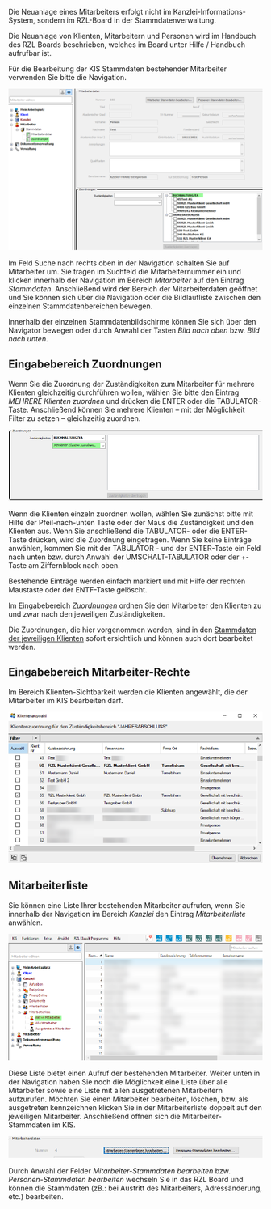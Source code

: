 Die Neuanlage eines Mitarbeiters erfolgt nicht im
Kanzlei-Informations-System, sondern im RZL-Board in der
Stammdatenverwaltung.

Die Neuanlage von Klienten, Mitarbeitern und Personen wird im Handbuch
des RZL Boards beschrieben, welches im Board unter Hilfe / Handbuch
aufrufbar ist.

Für die Bearbeitung der KIS Stammdaten bestehender Mitarbeiter verwenden
Sie bitte die Navigation.

![Stammdatenpflege](<img/image272.png>)

Im Feld Suche nach rechts oben in der Navigation schalten Sie auf
Mitarbeiter um. Sie tragen im Suchfeld die Mitarbeiternummer ein und
klicken innerhalb der Navigation im Bereich *Mitarbeiter* auf den
Eintrag *Stammdaten*. Anschließend wird der Bereich der Mitarbeiterdaten
geöffnet und Sie können sich über die Navigation oder die Bildlaufliste
zwischen den einzelnen Stammdatenbereichen bewegen.

Innerhalb der einzelnen Stammdatenbildschirme können Sie sich über den
Navigator bewegen oder durch Anwahl der Tasten *Bild nach oben* bzw.
*Bild nach unten*.

## Eingabebereich Zuordnungen

Wenn Sie die Zuordnung der Zuständigkeiten zum Mitarbeiter für mehrere
Klienten gleichzeitig durchführen wollen, wählen Sie bitte den Eintrag
*MEHRERE Klienten zuordnen* und drücken die ENTER oder die
TABULATOR-Taste. Anschließend können Sie mehrere Klienten – mit der
Möglichkeit Filter zu setzen – gleichzeitig zuordnen.

![Zuordnungen](<img/image273.png>)

Wenn die Klienten einzeln zuordnen wollen, wählen Sie zunächst bitte mit
Hilfe der Pfeil-nach-unten Taste oder der Maus die Zuständigkeit und den
Klienten aus. Wenn Sie anschließend die TABULATOR- oder die ENTER-Taste
drücken, wird die Zuordnung eingetragen. Wenn Sie keine Einträge
anwählen, kommen Sie mit der TABULATOR - und der ENTER-Taste ein Feld
nach unten bzw. durch Anwahl der UMSCHALT-TABULATOR oder der +-Taste am
Ziffernblock nach oben.

Bestehende Einträge werden einfach markiert und mit Hilfe der rechten
Maustaste oder der ENTF-Taste gelöscht.

Im Eingabebereich *Zuordnungen* ordnen Sie den Mitarbeiter den Klienten
zu und zwar nach den jeweiligen Zuständigkeiten.

Die Zuordnungen, die hier vorgenommen werden, sind in den [Stammdaten der jeweiligen Klienten](../Stammdaten/Klientenstammdaten.md) sofort ersichtlich und
können auch dort bearbeitet werden.

## Eingabebereich Mitarbeiter-Rechte

Im Bereich Klienten-Sichtbarkeit werden die Klienten angewählt, die der
Mitarbeiter im KIS bearbeiten darf.

![Klienten-Sichtbarkeit](<img/image274.png>)

## Mitarbeiterliste

Sie können eine Liste Ihrer bestehenden Mitarbeiter aufrufen, wenn Sie
innerhalb der Navigation im Bereich *Kanzlei* den Eintrag
*Mitarbeiterliste* anwählen.

![Mitarbeiterliste](<img/image275.png>)

Diese Liste bietet einen Aufruf der bestehenden Mitarbeiter. Weiter
unten in der Navigation haben Sie noch die Möglichkeit eine Liste über
alle Mitarbeiter sowie eine Liste mit allen ausgetretenen Mitarbeitern
aufzurufen. Möchten Sie einen Mitarbeiter bearbeiten, löschen, bzw. als
ausgetreten kennzeichnen klicken Sie in der Mitarbeiterliste doppelt auf
den jeweiligen Mitarbeiter. Anschließend öffnen sich die
Mitarbeiter-Stammdaten im KIS.

![Mitarbeiter bearbeiten/löschen](<img/image276.png>)

Durch Anwahl der Felder *Mitarbeiter-Stammdaten bearbeiten* bzw.
*Personen-Stammdaten bearbeiten* wechseln Sie in das RZL Board und
können die Stammdaten (zB.: bei Austritt des Mitarbeiters,
Adressänderung, etc.) bearbeiten.